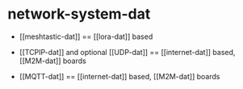 
# network-system-dat



- [[meshtastic-dat]] == [[lora-dat]] based

- [[TCPIP-dat]] and optional [[UDP-dat]] == [[internet-dat]] based, [[M2M-dat]] boards


- [[MQTT-dat]] == [[internet-dat]] based, [[M2M-dat]] boards
